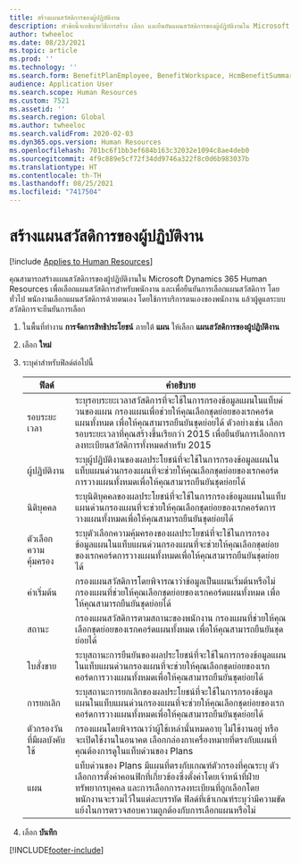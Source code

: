 ```yaml
---
title: สร้างแผนสวัสดิการของผู้ปฏิบัติงาน
description: หัวข้อนี้จะอธิบายวิธีการสร้าง เลือก และยืนยันแผนสวัสดิการของผู้ปฏิบัติงานใน Microsoft Dynamics 365 Human Resources
author: twheeloc
ms.date: 08/23/2021
ms.topic: article
ms.prod: ''
ms.technology: ''
ms.search.form: BenefitPlanEmployee, BenefitWorkspace, HcmBenefitSummaryPart
audience: Application User
ms.search.scope: Human Resources
ms.custom: 7521
ms.assetid: ''
ms.search.region: Global
ms.author: twheeloc
ms.search.validFrom: 2020-02-03
ms.dyn365.ops.version: Human Resources
ms.openlocfilehash: 701bc6f1bb3ef684b163c32032e1094c8ae4deb0
ms.sourcegitcommit: 4f9c889e5cf72f34dd9746a322f8c0d6b983037b
ms.translationtype: HT
ms.contentlocale: th-TH
ms.lasthandoff: 08/25/2021
ms.locfileid: "7417504"
---
```

# <a name="create-worker-benefit-plans"></a>สร้างแผนสวัสดิการของผู้ปฏิบัติงาน

[!include [Applies to Human Resources](../includes/applies-to-hr.md)]

คุณสามารถสร้างแผนสวัสดิการของผู้ปฏิบัติงานใน Microsoft Dynamics 365 Human Resources เพื่อเลือกแผนสวัสดิการสำหรับพนักงาน และเพื่อยืนยันการเลือกแผนสวัสดิการ โดยทั่วไป พนักงานเลือกแผนสวัสดิการด้วยตนเอง โดยใช้การบริการตนเองของพนักงาน แล้วผู้ดูแลระบบสวัสดิการจะยืนยันการเลือก 

1. ในพื้นที่ทำงาน **การจัดการสิทธิประโยชน์** ภายใต้ **แผน** ให้เลือก **แผนสวัสดิการของผู้ปฏิบัติงาน**

2. เลือก **ใหม่**

3. ระบุค่าสำหรับฟิลด์ต่อไปนี้

   | ฟิลด์ | คำอธิบาย |
   | --- | --- |
   | รอบระยะเวลา | ระบุรอบระยะเวลาสวัสดิการที่จะใช้ในการกรองข้อมูลแผนในแท็บด่วนของแผน กรองแผนเพื่อช่วยให้คุณเลือกชุดย่อยของเรกคอร์ดแผนทั้งหมด เพื่อให้คุณสามารถยืนยันชุดย่อยได้ ตัวอย่างเช่น เลือกรอบระยะเวลาที่คุณสร้างขึ้นเรียกว่า 2015 เพื่อยืนยันการเลือกการลงทะเบียนสวัสดิการทั้งหมดสำหรับ 2015 |
   | ผู้ปฏิบัติงาน | ระบุผู้ปฏิบัติงานของผลประโยชน์ที่จะใช้ในการกรองข้อมูลแผนในแท็บแผนด่วนกรองแผนที่จะช่วยให้คุณเลือกชุดย่อยของเรกคอร์ดการวางแผนทั้งหมดเพื่อให้คุณสามารถยืนยันชุดย่อยได้ |
   | นิติบุคคล | ระบุนิติบุคคลของผลประโยชน์ที่จะใช้ในการกรองข้อมูลแผนในแท็บแผนด่วนกรองแผนที่จะช่วยให้คุณเลือกชุดย่อยของเรกคอร์ดการวางแผนทั้งหมดเพื่อให้คุณสามารถยืนยันชุดย่อยได้ |
   | ตัวเลือกความคุ้มครอง | ระบุตัวเลือกความคุ้มครองของผลประโยชน์ที่จะใช้ในการกรองข้อมูลแผนในแท็บแผนด่วนกรองแผนที่จะช่วยให้คุณเลือกชุดย่อยของเรกคอร์ดการวางแผนทั้งหมดเพื่อให้คุณสามารถยืนยันชุดย่อยได้ |
   | ค่าเริ่มต้น | กรองแผนสวัสดิการโดยพิจารณาว่าข้อมูลเป็นแผนเริ่มต้นหรือไม่ กรองแผนที่ช่วยให้คุณเลือกชุดย่อยของเรกคอร์ดแผนทั้งหมด เพื่อให้คุณสามารถยืนยันชุดย่อยได้ |
   | สถานะ | กรองแผนสวัสดิการตามสถานะของพนักงาน กรองแผนที่ช่วยให้คุณเลือกชุดย่อยของเรกคอร์ดแผนทั้งหมด เพื่อให้คุณสามารถยืนยันชุดย่อยได้ |
   | ใบสั่งขาย | ระบุสถานะการยืนยันของผลประโยชน์ที่จะใช้ในการกรองข้อมูลแผนในแท็บแผนด่วนกรองแผนที่จะช่วยให้คุณเลือกชุดย่อยของเรกคอร์ดการวางแผนทั้งหมดเพื่อให้คุณสามารถยืนยันชุดย่อยได้ |
   | การยกเลิก | ระบุสถานะการยกเลิกของผลประโยชน์ที่จะใช้ในการกรองข้อมูลแผนในแท็บแผนด่วนกรองแผนที่จะช่วยให้คุณเลือกชุดย่อยของเรกคอร์ดการวางแผนทั้งหมดเพื่อให้คุณสามารถยืนยันชุดย่อยได้ |
   | ตัวกรองวันที่มีผลบังคับใช้ | กรองแผนโดยพิจารณาว่าผู้ใช้เหล่านั้นหมดอายุ ไม่ใช้งานอยู่ หรือจะเปิดใช้งานในอนาคต เลือกกล่องกาเครื่องหมายที่ตรงกับแผนที่คุณต้องการดูในแท็บด่วนของ Plans |
   | แผน | แท็บด่วนของ Plans มีแผนที่ตรงกับเกณฑ์ตัวกรองที่คุณระบุ ตัวเลือกการตั้งค่าคอนฟิกที่เกี่ยวข้องซึ่งตั้งค่าโดยเจ้าหน้าที่ฝ่ายทรัพยากรบุคคล และการเลือกการลงทะเบียนที่ถูกเลือกโดยพนักงานจะรวมไว้ในแต่ละบรรทัด ฟิลด์ที่เข้าเกณฑ์ระบุว่ามีความขัดแย้งในการตรวจสอบความถูกต้องกับการเลือกแผนหรือไม่ |

4. เลือก **บันทึก**


[!INCLUDE[footer-include](../includes/footer-banner.md)]
